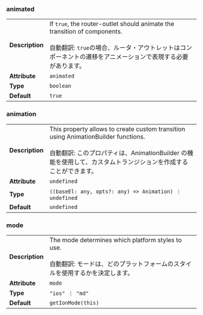 ### animated

|                 |                                                                                                                                                                                                   |
| --------------- | ------------------------------------------------------------------------------------------------------------------------------------------------------------------------------------------------- |
| **Description** | If `true`, the router-outlet should animate the transition of components.<br /><br />自動翻訳: `true`の場合、ルータ・アウトレットはコンポーネントの遷移をアニメーションで表現する必要があります。 |
| **Attribute**   | `animated`                                                                                                                                                                                        |
| **Type**        | `boolean`                                                                                                                                                                                         |
| **Default**     | `true`                                                                                                                                                                                            |

### animation

|                 |                                                                                                                                                                                                               |
| --------------- | ------------------------------------------------------------------------------------------------------------------------------------------------------------------------------------------------------------- |
| **Description** | This property allows to create custom transition using AnimationBuilder functions.<br /><br />自動翻訳: このプロパティは、AnimationBuilder の機能を使用して、カスタムトランジションを作成することができます。 |
| **Attribute**   | `undefined`                                                                                                                                                                                                   |
| **Type**        | `((baseEl: any, opts?: any) => Animation) ｜ undefined`                                                                                                                                                       |
| **Default**     | `undefined`                                                                                                                                                                                                   |

### mode

|                 |                                                                                                                                           |
| --------------- | ----------------------------------------------------------------------------------------------------------------------------------------- |
| **Description** | The mode determines which platform styles to use.<br /><br />自動翻訳: モードは、どのプラットフォームのスタイルを使用するかを決定します。 |
| **Attribute**   | `mode`                                                                                                                                    |
| **Type**        | `"ios" ｜ "md"`                                                                                                                           |
| **Default**     | `getIonMode(this)`                                                                                                                        |
